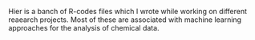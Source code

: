 Hier is a banch of R-codes files which I wrote while working on different reaearch projects. Most of these are associated with machine learning approaches for the analysis of chemical data. 
